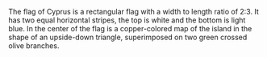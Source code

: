 The flag of Cyprus is a rectangular flag with a width to length ratio of 2:3. It has two equal horizontal stripes, the top is white and the bottom is light blue. In the center of the flag is a copper-colored map of the island in the shape of an upside-down triangle, superimposed on two green crossed olive branches.